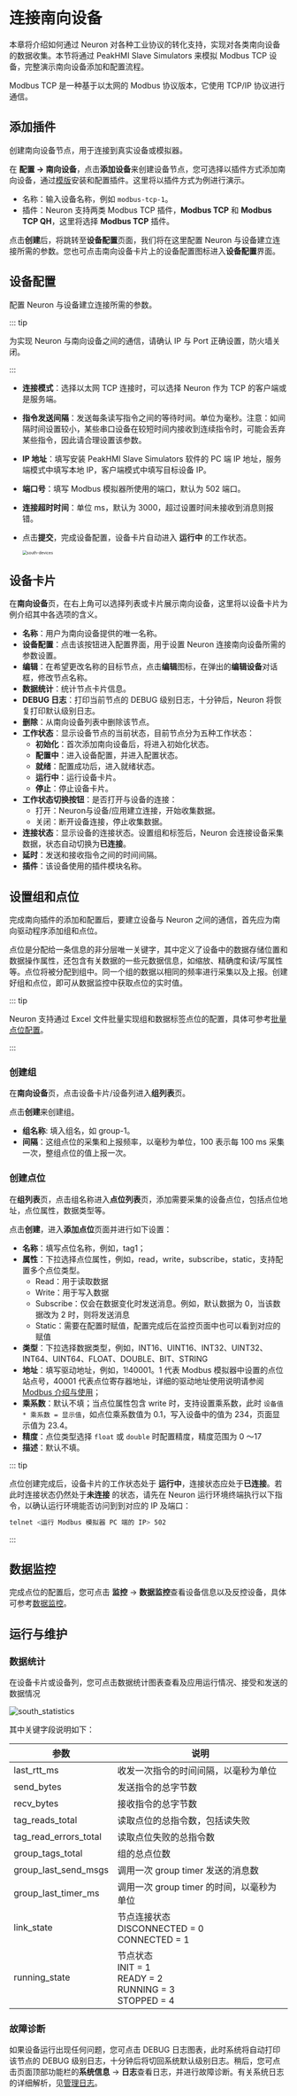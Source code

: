 # 连接南向设备

本章将介绍如何通过 Neuron 对各种工业协议的转化支持，实现对各类南向设备的数据收集。本节将通过 PeakHMI Slave Simulators 来模拟 Modbus TCP 设备，完整演示南向设备添加和配置流程。

Modbus TCP 是一种基于以太网的 Modbus 协议版本，它使用 TCP/IP 协议进行通信。

## 添加插件

创建南向设备节点，用于连接到真实设备或模拟器。

在 **配置 -> 南向设备**，点击**添加设备**来创建设备节点，您可选择以插件方式添加南向设备，通过[模版](../templates/templates.md)安装和配置插件。这里将以插件方式为例进行演示。

* 名称：输入设备名称，例如 `modbus-tcp-1`。
* 插件：Neuron 支持两类 Modbus TCP 插件，**Modbus TCP** 和 **Modbus TCP QH**，这里将选择 **Modbus TCP** 插件。

点击**创建**后，将跳转至**设备配置**页面，我们将在这里配置 Neuron 与设备建立连接所需的参数。您也可点击南向设备卡片上的设备配置图标进入**设备配置**界面。

## 设备配置

配置 Neuron 与设备建立连接所需的参数。

::: tip

为实现 Neuron 与南向设备之间的通信，请确认 IP 与 Port 正确设置，防火墙关闭。

:::

- **连接模式**：选择以太网 TCP 连接时，可以选择 Neuron 作为 TCP 的客户端或是服务端。

* **指令发送间隔**：发送每条读写指令之间的等待时间。单位为毫秒。注意：如间隔时间设置较小，某些串口设备在较短时间内接收到连续指令时，可能会丢弃某些指令，因此请合理设置该参数。

* **IP 地址**：填写安装 PeakHMI Slave Simulators 软件的 PC 端 IP 地址，服务端模式中填写本地 IP，客户端模式中填写目标设备 IP。

* **端口号**：填写 Modbus 模拟器所使用的端口，默认为 502 端口。

* **连接超时时间**：单位 ms，默认为 3000，超过设置时间未接收到消息则报错。

* 点击**提交**，完成设备配置，设备卡片自动进入 **运行中** 的工作状态。

  

  <img src="./assets/south-devices.png" alt="south-devices" style="zoom:50%;" />

## 设备卡片

在**南向设备**页，在右上角可以选择列表或卡片展示南向设备，这里将以设备卡片为例介绍其中各选项的含义。

* **名称**：用户为南向设备提供的唯一名称。
* **设备配置**：点击该按钮进入配置界面，用于设置 Neuron 连接南向设备所需的参数设置。
* **编辑**：在希望更改名称的目标节点，点击**编辑**图标，在弹出的**编辑设备**对话框，修改节点名称。
* **数据统计**：统计节点卡片信息。
* **DEBUG 日志**：打印当前节点的 DEBUG 级别日志，十分钟后，Neuron 将恢复打印默认级别日志。
* **删除**：从南向设备列表中删除该节点。
* **工作状态**：显示设备节点的当前状态，目前节点分为五种工作状态：
    * **初始化**：首次添加南向设备后，将进入初始化状态。
    * **配置中**：进入设备配置，并进入配置状态。
    * **就绪**：配置成功后，进入就绪状态。
    * **运行中**：运行设备卡片。
    * **停止**：停止设备卡片。
* **工作状态切换按钮**：是否打开与设备的连接：
    * 打开：Neuron与设备/应用建立连接，开始收集数据。
    * 关闭：断开设备连接，停止收集数据。
* **连接状态**：显示设备的连接状态。设置组和标签后，Neuron 会连接设备采集数据，状态自动切换为**已连接**。
* **延时**：发送和接收指令之间的时间间隔。
* **插件**：该设备使用的插件模块名称。

## 设置组和点位

完成南向插件的添加和配置后，要建立设备与 Neuron 之间的通信，首先应为南向驱动程序添加组和点位。

点位是分配给一条信息的非分层唯一关键字，其中定义了设备中的数据存储位置和数据操作属性，还包含有关数据的一些元数据信息，如缩放、精确度和读/写属性等。点位将被分配到组中。同一个组的数据以相同的频率进行采集以及上报。创建好组和点位，即可从数据监控中获取点位的实时值。

::: tip

Neuron 支持通过 Excel 文件批量实现组和数据标签点位的配置，具体可参考[批量点位配置](../import-export/import-export.md)。

:::

### 创建组

在**南向设备**页，点击设备卡片/设备列进入**组列表**页。

点击**创建**来创建组。

- **组名称**: 填入组名，如 group-1。
- **间隔**：这组点位的采集和上报频率，以毫秒为单位，100 表示每 100 ms 采集一次，整组点位的值上报一次。

### 创建点位

在**组列表**页，点击组名称进入**点位列表**页，添加需要采集的设备点位，包括点位地址，点位属性，数据类型等。

点击**创建**，进入**添加点位**页面并进行如下设置：

- **名称**：填写点位名称，例如，tag1；
- **属性**：下拉选择点位属性，例如，read，write，subscribe，static，支持配置多个点位类型。
  - Read：用于读取数据
  - Write：用于写入数据
  - Subscribe：仅会在数据变化时发送消息。例如，默认数据为 0，当该数据改为 2 时，则将发送消息
  - Static：需要在配置时赋值，配置完成后在监控页面中也可以看到对应的赋值
- **类型**：下拉选择数据类型，例如，INT16、UINT16、INT32、UINT32、INT64、UINT64、FLOAT、DOUBLE、BIT、STRING
- **地址**：填写驱动地址，例如，1!40001。1 代表 Modbus 模拟器中设置的点位站点号，40001 代表点位寄存器地址，详细的驱动地址使用说明请参阅 [Modbus 介绍与使用](./modbus-tcp/modbus-tcp.md)；
- **乘系数**：默认不填；当点位属性包含 write 时，支持设置乘系数，此时 `设备值 * 乘系数 = 显示值`，如点位乘系数值为 0.1，写入设备中的值为 234，页面显示值为 23.4。
- **精度**：点位类型选择 `float` 或 `double` 时配置精度，精度范围为 0 ～17
- **描述**：默认不填。

::: tip

点位创建完成后，设备卡片的工作状态处于 **运行中**，连接状态应处于**已连接**。若此时连接状态仍然处于**未连接** 的状态，请先在 Neuron 运行环境终端执行以下指令，以确认运行环境能否访问到到对应的 IP 及端口：

```bash
telnet <运行 Modbus 模拟器 PC 端的 IP> 502
```

:::

## 数据监控

完成点位的配置后，您可点击 **监控** -> **数据监控**查看设备信息以及反控设备，具体可参考[数据监控](../../admin/monitoring.md)。

## 运行与维护

### 数据统计

在设备卡片或设备列，您可点击数据统计图表查看及应用运行情况、接受和发送的数据情况

![south_statistics](./assets/south_statistics.png)

其中关键字段说明如下：

| 参数                  | 说明                                                         |
| --------------------- | ------------------------------------------------------------ |
| last_rtt_ms           | 收发一次指令的时间间隔，以毫秒为单位                         |
| send_bytes            | 发送指令的总字节数                                           |
| recv_bytes            | 接收指令的总字节数                                           |
| tag_reads_total       | 读取点位的总指令数，包括读失败                               |
| tag_read_errors_total | 读取点位失败的总指令数                                       |
| group_tags_total      | 组的总点位数                                                 |
| group_last_send_msgs  | 调用一次 group timer 发送的消息数                            |
| group_last_timer_ms   | 调用一次 group timer 的时间，以毫秒为单位                    |
| link_state            | 节点连接状态 <br />DISCONNECTED = 0<br />CONNECTED = 1       |
| running_state         | 节点状态 <br />INIT = 1<br />READY = 2<br />RUNNING = 3<br />STOPPED = 4 |

### 故障诊断

如果设备运行出现任何问题，您可点击 DEBUG 日志图表，此时系统将自动打印该节点的 DEBUG 级别日志，十分钟后将切回系统默认级别日志。稍后，您可点击页面顶部功能栏的**系统信息** -> **日志**查看日志，并进行故障诊断。有关系统日志的详细解析，见[管理日志](../../admin/log-management.md)。
